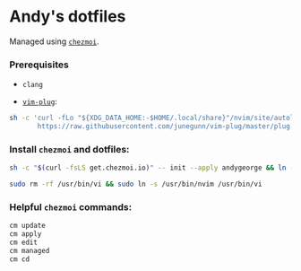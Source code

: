 # Andy's dotfiles

Managed using [`chezmoi`](https://www.chezmoi.io).

### Prerequisites

- `clang`

- [`vim-plug`](https://github.com/junegunn/vim-plug#unix-linux):
```sh
sh -c 'curl -fLo "${XDG_DATA_HOME:-$HOME/.local/share}"/nvim/site/autoload/plug.vim --create-dirs \
       https://raw.githubusercontent.com/junegunn/vim-plug/master/plug.vim'
```

### Install `chezmoi` and dotfiles:

```sh
sh -c "$(curl -fsLS get.chezmoi.io)" -- init --apply andygeorge && ln -s ~/bin/chezmoi ~/bin/cm
```

```sh
sudo rm -rf /usr/bin/vi && sudo ln -s /usr/bin/nvim /usr/bin/vi
```

### Helpful `chezmoi` commands:

```sh
cm update
cm apply
cm edit
cm managed
cm cd
```
